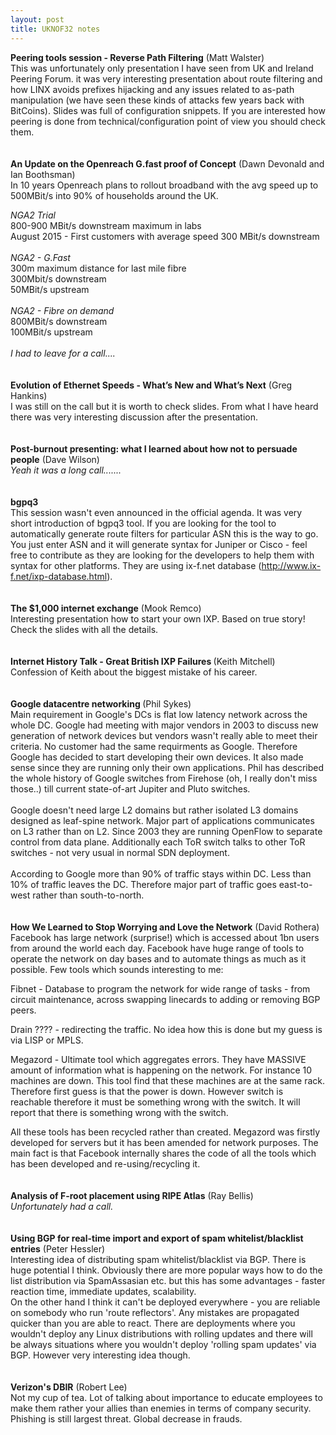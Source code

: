 ```yaml
---
layout: post
title: UKNOF32 notes
---
```


<b>Peering tools session - Reverse Path Filtering</b> (Matt Walster) <br>
This was unfortunately only presentation I have seen from UK and Ireland Peering Forum. it was very interesting presentation about route filtering and how LINX avoids prefixes hijacking and any issues related to as-path manipulation (we have seen these kinds of attacks few years back with BitCoins). Slides was full of configuration snippets. If you are interested how peering is done from technical/configuration point of view you should check them.
<br>
<br>
<br>
<b>An Update on the Openreach G.fast proof of Concept</b> (Dawn Devonald and Ian Boothsman) <br>
In 10 years Openreach plans to rollout broadband with the avg speed up to 500MBit/s into 90% of households around the UK.

<i>NGA2 Trial</i> <br>
800-900 MBit/s downstream maximum in labs<br>
August 2015 - First customers with average speed 300 MBit/s downstream<br>
<br>
<i>NGA2 - G.Fast</i> <br>
300m maximum distance for last mile fibre<br>
300Mbit/s downstream<br>
50MBit/s upstream<br>
<br>
<i>NGA2 - Fibre on demand</i> <br>
800MBit/s downstream<br>
100MBit/s upstream<br>
<br>
<i>I had to leave for a call....</i>
<br>
<br>
<br>
<b>Evolution of Ethernet Speeds - What’s New and What’s Next</b> (Greg Hankins) <br>
I was still on the call but it is worth to check slides. From what I have heard there was very interesting discussion after the presentation.
<br>
<br>
<br>
<b>Post-burnout presenting: what I learned about how not to persuade people</b> (Dave Wilson) <br>
<i>Yeah it was a long call.......</i>
<br>
<br>
<br>
<b>bgpq3</b> <br>
This session wasn't even announced in the official agenda. It was very short introduction of bgpq3 tool. If you are looking for the tool to automatically generate route filters for particular ASN this is the way to go. You just enter ASN and it will generate syntax for Juniper or Cisco - feel free to contribute as they are looking for the developers to help them with syntax for other platforms. They are using ix-f.net database (http://www.ix-f.net/ixp-database.html).
<br>
<br>
<br>
<b>The $1,000 internet exchange</b> (Mook Remco) <br>
Interesting presentation how to start your own IXP. Based on true story! Check the slides with all the details.
<br>
<br>
<br>
<b>Internet History Talk - Great British IXP Failures </b> (Keith Mitchell) <br>
Confession of Keith about the biggest mistake of his career. 
<br>
<br>
<br>
<b>Google datacentre networking </b> (Phil Sykes) <br>
 Main requirement in Google's DCs is flat low latency network across the whole DC. Google had meeting with major vendors in 2003 to discuss new generation of network devices but vendors wasn't really able to meet their criteria. No customer had the same requirments as Google. Therefore Google has decided to start developing their own devices. It also made sense since they are running only their own applications.
Phil has described the whole history of Google switches from Firehose (oh, I really don't miss those..) till current state-of-art Jupiter and Pluto switches. 
<br>
<br>
Google doesn't need large L2 domains but rather isolated L3 domains designed as leaf-spine network. Major part of applications communicates on L3 rather than on L2. Since 2003 they are running OpenFlow to separate control from data plane. Additionally each ToR switch talks to other ToR switches - not very usual in normal SDN deployment.
<br>
<br>
According to Google more than 90% of traffic stays within DC. Less than 10% of traffic leaves the DC. Therefore major part of traffic goes east-to-west rather than south-to-north.
<br>
<br>
<br>
<b>How We Learned to Stop Worrying and Love the Network</b> (David Rothera) <br>
Facebook has large network (surprise!) which is accessed about 1bn users from around the world each day. Facebook have huge range of tools to operate the network on day bases and to automate things as much as it possible. Few tools which sounds interesting to me:

Fibnet - Database to program the network for wide range of tasks - from circuit maintenance, across swapping linecards to adding or removing BGP peers.

Drain ???? - redirecting the traffic. No idea how this is done but my guess is via LISP or MPLS.

Megazord - Ultimate tool which aggregates errors. They have MASSIVE amount of information what is happening on the network. For instance 10 machines are down. This tool find that these machines are at the same rack. Therefore first guess is that the power is down. However switch is reachable therefore it must be something wrong with the switch. It will report that there is something wrong with the switch.

All these tools has been recycled rather than created. Megazord was firstly developed for servers but it has been amended for network purposes. The main fact is that Facebook internally shares the code of all the tools which has been developed and re-using/recycling it.
<br>
<br>
<br>
<b>Analysis of F-root placement using RIPE Atlas</b> (Ray Bellis) <br>
<i>Unfortunately had a call.</i>
<br>
<br>
<br>
<b>Using BGP for real-time import and export of spam whitelist/blacklist entries</b> (Peter Hessler) <br>
Interesting idea of distributing spam whitelist/blacklist via BGP. There is huge potential I think. Obviously there are more popular ways how to do the list distribution via SpamAssasian etc. but this has some advantages - faster reaction time, immediate updates, scalability. <br>
On the other hand I think it can't be deployed everywhere - you are reliable on somebody who run 'route reflectors'. Any mistakes are propagated quicker than you are able to react. There are deployments where you wouldn't deploy any Linux distributions with rolling updates and there will be always situations where you wouldn't deploy 'rolling spam updates' via BGP. However very interesting idea though.
<br>
<br>
<br>
<b>Verizon's DBIR</b> (Robert Lee) <br>
Not my cup of tea. Lot of talking about importance to educate employees to make them rather your allies than enemies in terms of company security. Phishing is still largest threat. Global decrease in frauds.







